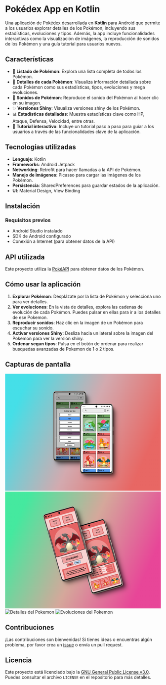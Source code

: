 # Pokédex App en Kotlin

Una aplicación de Pokédex desarrollada en **Kotlin** para Android que permite a los usuarios explorar detalles de los Pokémon, incluyendo sus estadísticas, evoluciones y tipos. Además, la app incluye funcionalidades interactivas como la visualización de imágenes, la reproducción de sonidos de los Pokémon y una guía tutorial para usuarios nuevos.

## Características

- 📜 **Listado de Pokémon**: Explora una lista completa de todos los Pokémon.
- 🔎 **Detalles de cada Pokémon**: Visualiza información detallada sobre cada Pokémon como sus estadísticas, tipos, evoluciones y mega evoluciones.
- 🎵 **Sonidos de Pokémon**: Reproduce el sonido del Pokémon al hacer clic en su imagen.
- ✨ **Versiones Shiny**: Visualiza versiones shiny de los Pokémon.
- 📊 **Estadísticas detalladas**: Muestra estadísticas clave como HP, Ataque, Defensa, Velocidad, entre otras.
- 🧭 **Tutorial interactivo**: Incluye un tutorial paso a paso para guiar a los usuarios a través de las funcionalidades clave de la aplicación.

## Tecnologías utilizadas

- **Lenguaje**: Kotlin
- **Frameworks**: Android Jetpack
- **Networking**: Retrofit para hacer llamadas a la API de Pokémon.
- **Manejo de imágenes**: Picasso para cargar las imágenes de los Pokémon.
- **Persistencia**: SharedPreferences para guardar estados de la aplicación.
- **UI**: Material Design, View Binding

## Instalación

### Requisitos previos

- Android Studio instalado
- SDK de Android configurado
- Conexión a Internet (para obtener datos de la API)

## API utilizada

Este proyecto utiliza la [PokéAPI](https://pokeapi.co/) para obtener datos de los Pokémon.

## Cómo usar la aplicación

1. **Explorar Pokémon**: Desplázate por la lista de Pokémon y selecciona uno para ver detalles.
2. **Ver evoluciones**: En la vista de detalles, explora las cadenas de evolución de cada Pokémon. Puedes pulsar en ellas para ir a los detalles de ese Pokemon.
3. **Reproducir sonidos**: Haz clic en la imagen de un Pokémon para escuchar su sonido.
4. **Activar versiones Shiny**: Desliza hacia un lateral sobre la imagen del Pokemon para ver la versión shiny.
5. **Ordenar segun tipos**: Pulsa en el botón de ordenar para realizar busquedas avanzadas de Pokemon de 1 o 2 tipos.

## Capturas de pantalla

![Pantalla de inicio](images/screenshot1.png)
![Ordenar Pokemons](images/screenshot2.png)
![Detalles del Pokemon](images/screenshot3.png)
![Evoluciones del Pokemon](images/screenshot4.png)

## Contribuciones

¡Las contribuciones son bienvenidas! Si tienes ideas o encuentras algún problema, por favor crea un [issue](https://github.com/tu-usuario/nombre-del-repo/issues) o envía un pull request.

## Licencia

Este proyecto está licenciado bajo la [GNU General Public License v3.0](https://www.gnu.org/licenses/gpl-3.0.html). Puedes consultar el archivo `LICENSE` en el repositorio para más detalles.